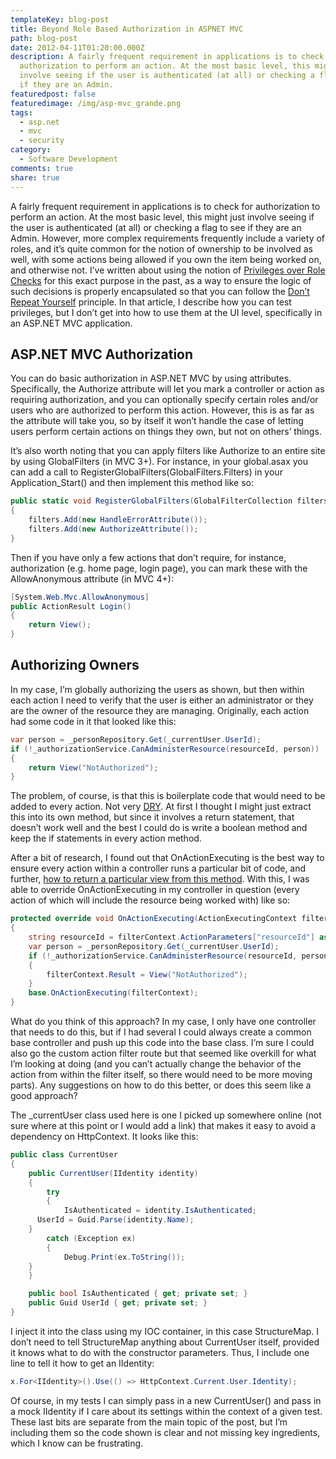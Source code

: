 ```yaml
---
templateKey: blog-post
title: Beyond Role Based Authorization in ASPNET MVC
path: blog-post
date: 2012-04-11T01:20:00.000Z
description: A fairly frequent requirement in applications is to check for
  authorization to perform an action. At the most basic level, this might just
  involve seeing if the user is authenticated (at all) or checking a flag to see
  if they are an Admin.
featuredpost: false
featuredimage: /img/asp-mvc_grande.png
tags:
  - asp.net
  - mvc
  - security
category:
  - Software Development
comments: true
share: true
---
```

A fairly frequent requirement in applications is to check for authorization to perform an action. At the most basic level, this might just involve seeing if the user is authenticated (at all) or checking a flag to see if they are an Admin. However, more complex requirements frequently include a variety of roles, and it’s quite common for the notion of ownership to be involved as well, with some actions being allowed if you own the item being worked on, and otherwise not. I’ve written about using the notion of [Privileges over Role Checks](https://ardalis.com/favor-privileges-over-role-checks) for this exact purpose in the past, as a way to ensure the logic of such decisions is properly encapsulated so that you can follow the [Don’t Repeat Yourself](http://deviq.com/don-t-repeat-yourself/) principle. In that article, I describe how you can test privileges, but I don’t get into how to use them at the UI level, specifically in an ASP.NET MVC application.

## ASP.NET MVC Authorization

You can do basic authorization in ASP.NET MVC by using attributes. Specifically, the Authorize attribute will let you mark a controller or action as requiring authorization, and you can optionally specify certain roles and/or users who are authorized to perform this action. However, this is as far as the attribute will take you, so by itself it won’t handle the case of letting users perform certain actions on things they own, but not on others’ things.

It’s also worth noting that you can apply filters like Authorize to an entire site by using GlobalFilters (in MVC 3+). For instance, in your global.asax you can add a call to RegisterGlobalFilters(GlobalFilters.Filters) in your Application_Start() and then implement this method like so:

```csharp
public static void RegisterGlobalFilters(GlobalFilterCollection filters)
{
	filters.Add(new HandleErrorAttribute());
	filters.Add(new AuthorizeAttribute());
}
```

Then if you have only a few actions that don’t require, for instance, authorization (e.g. home page, login page), you can mark these with the AllowAnonymous attribute (in MVC 4+):

```csharp
[System.Web.Mvc.AllowAnonymous]
public ActionResult Login()
{
    return View();
}
```

## Authorizing Owners

In my case, I’m globally authorizing the users as shown, but then within each action I need to verify that the user is either an administrator or they are the owner of the resource they are managing. Originally, each action had some code in it that looked like this:

```csharp
var person = _personRepository.Get(_currentUser.UserId);
if (!_authorizationService.CanAdministerResource(resourceId, person))
{
    return View("NotAuthorized");
}
```

The problem, of course, is that this is boilerplate code that would need to be added to every action. Not very [DRY](http://deviq.com/don-t-repeat-yourself/). At first I thought I might just extract this into its own method, but since it involves a return statement, that doesn’t work well and the best I could do is write a boolean method and keep the if statements in every action method.

After a bit of research, I found out that OnActionExecuting is the best way to ensure every action within a controller runs a particular bit of code, and further, [how to return a particular view from this method](http://stackoverflow.com/questions/2271346/how-to-return-different-view-but-presererve-viewmodel-in-onactionexecuting). With this, I was able to override OnActionExecuting in my controller in question (every action of which will include the resource being worked with) like so:

```csharp
protected override void OnActionExecuting(ActionExecutingContext filterContext)
{
    string resourceId = filterContext.ActionParameters["resourceId"] as string;
    var person = _personRepository.Get(_currentUser.UserId);
    if (!_authorizationService.CanAdministerResource(resourceId, person))
    {
        filterContext.Result = View("NotAuthorized");
    }
    base.OnActionExecuting(filterContext);
}
```

What do you think of this approach? In my case, I only have one controller that needs to do this, but if I had several I could always create a common base controller and push up this code into the base class. I’m sure I could also go the custom action filter route but that seemed like overkill for what I’m looking at doing (and you can’t actually change the behavior of the action from within the filter itself, so there would need to be more moving parts). Any suggestions on how to do this better, or does this seem like a good approach?

The _currentUser class used here is one I picked up somewhere online (not sure where at this point or I would add a link) that makes it easy to avoid a dependency on HttpContext. It looks like this:

```csharp
public class CurrentUser
{
	public CurrentUser(IIdentity identity)
	{
		try
		{
			IsAuthenticated = identity.IsAuthenticated;
      UserId = Guid.Parse(identity.Name);
    }
		catch (Exception ex)
		{
			Debug.Print(ex.ToString());
    }
	}

	public bool IsAuthenticated { get; private set; }
	public Guid UserId { get; private set; }
}
```

I inject it into the class using my IOC container, in this case StructureMap. I don’t need to tell StructureMap anything about CurrentUser itself, provided it knows what to do with the constructor parameters. Thus, I include one line to tell it how to get an IIdentity:

```csharp
x.For<IIdentity>().Use(() => HttpContext.Current.User.Identity);
```

Of course, in my tests I can simply pass in a new CurrentUser() and pass in a mock IIdentity if I care about its settings within the context of a given test. These last bits are separate from the main topic of the post, but I’m including them so the code shown is clear and not missing key ingredients, which I know can be frustrating.
